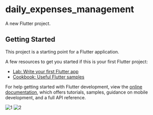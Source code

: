 # daily_expenses_management

A new Flutter project.

## Getting Started

This project is a starting point for a Flutter application.

A few resources to get you started if this is your first Flutter project:

- [Lab: Write your first Flutter app](https://docs.flutter.dev/get-started/codelab)
- [Cookbook: Useful Flutter samples](https://docs.flutter.dev/cookbook)

For help getting started with Flutter development, view the
[online documentation](https://docs.flutter.dev/), which offers tutorials,
samples, guidance on mobile development, and a full API reference.

![1](https://user-images.githubusercontent.com/92212693/181588806-7a2ada72-1bd3-4f12-9349-98aea2915164.jpg)
![2](https://user-images.githubusercontent.com/92212693/181588817-d85732d4-bf5a-4a67-93b5-790c6b25387e.jpg)
